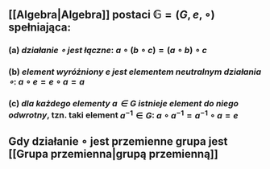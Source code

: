 ## [[Algebra|Algebra]] postaci $\mathbb{G} = (G,e, \circ)$ spełniająca:
### (a) *działanie $\circ$ jest łączne*: $a \circ  (b \circ c) = (a \circ b)  \circ c$ 
### (b) *element wyróżniony $e$ jest elementem neutralnym działania $\circ$*: $a \circ e = e \circ a = a$ 
### (c) *dla każdego elementy $a \in G$ istnieje element do niego odwrotny*, tzn. taki element  $a^{-1} \in G$:  $a \circ a^{-1} = a^{-1} \circ a = e$ 
## Gdy działanie $\circ$ jest przemienne grupa jest [[Grupa przemienna|grupą przemienną]]

